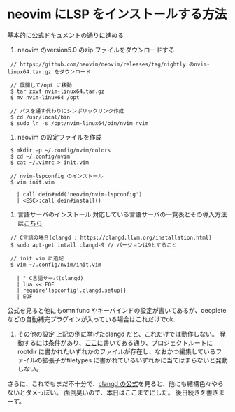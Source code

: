 # neovim にLSP をインストールする方法
基本的に[公式ドキュメント](#https://github.com/neovim/nvim-lspconfig)の通りに進める

1. neovim のversion5.0 のzip ファイルをダウンロードする
```
 // https://github.com/neovim/neovim/releases/tag/nightly のnvim-linux64.tar.gz をダウンロード

 // 展開して/opt に移動
 $ tar zxvf nvim-linux64.tar.gz
 $ mv nvim-linux64 /opt

 // パスを通す代わりにシンボリックリンク作成
 $ cd /usr/local/bin
 $ sudo ln -s /opt/nvim-linux64/bin/nvim nvim
```

1. neovim の設定ファイルを作成
```
 $ mkdir -p ~/.config/nvim/colors
 $ cd ~/.config/nvim
 $ cat ~/.vimrc > init.vim

 // nvim-lspconfig のインストール
 $ vim init.vim

   | call dein#add('neovim/nvim-lspconfig')
   | <ESC>:call dein#install()
```

1. 言語サーバのインストール
対応している言語サーバの一覧表とその導入方法は[こちら](#https://github.com/neovim/nvim-lspconfig/blob/master/CONFIG.md)
```
 // C言語の場合(clangd : https://clangd.llvm.org/installation.html)
 $ sudo apt-get intall clangd-9 // バージョンは9とすること

 // init.vim に追記
 $ vim ~/.config/nvim/init.vim

   | " C言語サーバ(clangd)
   | lua << EOF
   | require'lspconfig'.clangd.setup{}
   | EOF
```
公式を見ると他にもomnifunc やキーバインドの設定が書いてあるが、deoplete などの自動補完プラグインが入っている場合はこれだけでok. 

1. その他の設定
上記の例に挙げたclangd だと、これだけでは動作しない。
発動するには条件があり、[ここ](#https://github.com/neovim/nvim-lspconfig/blob/master/CONFIG.md#clangd)に書いてある通り、プロジェクトルートにrootdir に書かれたいずれかのファイルが存在し、なおかつ編集しているファイルの拡張子がfiletypes に書かれているいずれかに当てはまらないと発動しない。

さらに、これでもまだ不十分で、[clangd の公式](#https://clangd.llvm.org/installation.html)を見ると、他にも結構色々やらないとダメっぽい。
面倒臭いので、本日はここまでにした。
後日続きを書きまーす。
